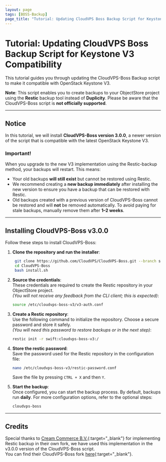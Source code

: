 ```yaml
---
layout: page
tags: [BOSS-Backup]
page_title: "Tutorial: Updating CloudVPS Boss Backup Script for Keystone V3 Compatibility"
---
```


# Tutorial: Updating CloudVPS Boss Backup Script for Keystone V3 Compatibility  

This tutorial guides you through updating the CloudVPS-Boss Backup script to make it compatible with OpenStack Keystone V3.  

**Note**: This script enables you to create backups to your ObjectStore project using the **Restic** backup tool instead of **Duplicity**. Please be aware that the CloudVPS-Boss script is **not officially supported**.

---

## Notice  

In this tutorial, we will install **CloudVPS-Boss version 3.0.0**, a newer version of the script that is compatible with the latest OpenStack Keystone V3.  

### Important!  
When you upgrade to the new V3 implementation using the Restic-backup method, your backups will restart. This means:  
- Your old backups **will still exist** but cannot be restored using Restic.  
- We recommend creating a **new backup immediately** after installing the new version to ensure you have a backup that can be restored with Restic.  
- Old backups created with a previous version of CloudVPS-Boss cannot be restored and will **not** be removed automatically. To avoid paying for stale backups, manually remove them after **1–2 weeks**.

---

## Installing CloudVPS-Boss v3.0.0  

Follow these steps to install CloudVPS-Boss:  

1. **Clone the repository and run the installer**:  
   ```bash
    git clone https://github.com/CloudVPS/CloudVPS-Boss.git --branch support-v3-and-use-restic
    cd CloudVPS-Boss
    bash install.sh
   ```

2. **Source the credentials**:  
   These credentials are required to create the Restic repository in your ObjectStore project.  
   *(You will not receive any feedback from the CLI client; this is expected)*:  
   ```bash
   source /etc/cloudvps-boss-v3/v3-auth.conf
   ```

3. **Create a Restic repository**:  
   Use the following command to initialize the repository. Choose a secure password and store it safely.  
   *(You will need this password to restore backups or in the next step)*:  
   ```bash
   restic init -r swift:cloudvps-boss-v3:/
   ```

4. **Store the restic password**:  
   Save the password used for the Restic repository in the configuration file:  
   ```bash
   nano /etc/cloudvps-boss-v3/restic-password.conf
   ```
   Save the file by pressing `CTRL + X` and then `Y`.

5. **Start the backup**:  
   Once configured, you can start the backup process. By default, backups run **daily**. For more configuration options, refer to the optional steps:  
   ```bash
   cloudvps-boss
   ```

---

## Credits  

Special thanks to [Cream Commerce B.V.](https://www.cream.nl/){:target="_blank"} for implementing Restic backup in their own fork, we have used this implementation in the v3.0.0 version of the CloudVPS-Boss script.  
You can find their CloudVPS-Boss fork [here](https://github.com/creamcloud/backup){:target="_blank"}.  
